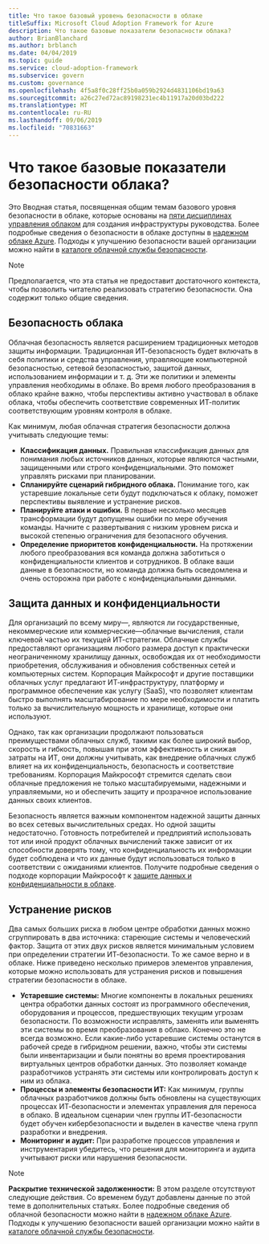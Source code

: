 ```yaml
---
title: Что такое базовый уровень безопасности в облаке
titleSuffix: Microsoft Cloud Adoption Framework for Azure
description: Что такое базовые показатели безопасности облака?
author: BrianBlanchard
ms.author: brblanch
ms.date: 04/04/2019
ms.topic: guide
ms.service: cloud-adoption-framework
ms.subservice: govern
ms.custom: governance
ms.openlocfilehash: 4f5a8f0c28ff25b0a059b2924d4831106bd19a63
ms.sourcegitcommit: a26c27ed72ac89198231ec4b11917a20d03bd222
ms.translationtype: MT
ms.contentlocale: ru-RU
ms.lasthandoff: 09/06/2019
ms.locfileid: "70831663"
---
```

<!-- markdownlint-disable MD026 -->

# <a name="what-is-the-cloud-security-baseline"></a>Что такое базовые показатели безопасности облака?

Это Вводная статья, посвященная общим темам базового уровня безопасности в облаке, которые основаны на [пяти дисциплинах управления облаком](../governance-disciplines.md) для создания инфраструктуры руководства. Более подробные сведения о безопасности в облаке доступны в [надежном облаке Azure](https://azure.microsoft.com/overview/trusted-cloud). Подходы к улучшению безопасности вашей организации можно найти в [каталоге облачной службы безопасности](https://www.microsoft.com/security/information-protection).

> [!NOTE]
> Предполагается, что эта статья не предоставит достаточного контекста, чтобы позволить читателю реализовать стратегию безопасности. Она содержит только общие сведения.

## <a name="cloud-security"></a>Безопасность облака

Облачная безопасность является расширением традиционных методов защиты информации. Традиционная ИТ-безопасность будет включать в себя политики и средства управления, управляющие компьютерной безопасностью, сетевой безопасностью, защитой данных, использованием информации и т. д. Эти же политики и элементы управления необходимы в облаке. Во время любого преобразования в облако крайне важно, чтобы перспективы активно участвовал в облаке облака, чтобы обеспечить соответствие современных ИТ-политик соответствующим уровням контроля в облаке.

Как минимум, любая облачная стратегия безопасности должна учитывать следующие темы:

- **Классификация данных.** Правильная классификация данных для понимания любых источников данных, которые являются частными, защищенными или строго конфиденциальными. Это поможет управлять рисками при планировании.
- **Спланируйте сценарий гибридного облака.** Понимание того, как устаревшие локальные сети будут подключаться к облаку, поможет перспективы выявление и устранение рисков.
- **Планируйте атаки и ошибки.** В первые несколько месяцев трансформации будут допущены ошибки по мере обучения команды. Начните с развертывания с низким уровнем риска и высокой степенью ограничения для безопасного обучения.
- **Определение приоритетов конфиденциальности.** На протяжении любого преобразования вся команда должна заботиться о конфиденциальности клиентов и сотрудников. В облаке ваши данные в безопасности, но команда должна быть осведомлена и очень осторожна при работе с конфиденциальными данными.

## <a name="protecting-data-and-privacy"></a>Защита данных и конфиденциальности

Для организаций по всему миру&mdash;, являются ли государственные, некоммерческие или коммерческие&mdash;облачные вычисления, стали ключевой частью их текущей ИТ-стратегии. Облачные службы предоставляют организациям любого размера доступ к практически неограниченному хранилищу данных, освобождая их от необходимости приобретения, обслуживания и обновления собственных сетей и компьютерных систем. Корпорация Майкрософт и другие поставщики облачных услуг предлагают ИТ-инфраструктуру, платформу и программное обеспечение как услугу (SaaS), что позволяет клиентам быстро выполнять масштабирование по мере необходимости и платить только за вычислительную мощность и хранилище, которые они используют.

Однако, так как организации продолжают пользоваться преимуществами облачных служб, такими как более широкий выбор, скорость и гибкость, повышая при этом эффективность и снижая затраты на ИТ, они должны учитывать, как внедрение облачных служб влияет на их конфиденциальность, безопасность и соответствие требованиям. Корпорация Майкрософт стремится сделать свои облачные предложения не только масштабируемыми, надежными и управляемыми, но и обеспечить защиту и прозрачное использование данных своих клиентов.

Безопасность является важным компонентом надежной защиты данных во всех сетевых вычислительных средах. Но одной защиты недостаточно. Готовность потребителей и предприятий использовать тот или иной продукт облачных вычислений также зависит от их способности доверять тому, что конфиденциальность их информации будет соблюдена и что их данные будут использоваться только в соответствии с ожиданиями клиентов. Получите подробные сведения о подходе корпорации Майкрософт к [защите данных и конфиденциальности в облаке](https://go.microsoft.com/fwlink/?LinkId=808242&clcid=0x409).

## <a name="risk-mitigation"></a>Устранение рисков

Два самых больших риска в любом центре обработки данных можно сгруппировать в два источника: стареющие системы и человеческий фактор. Защита от этих двух рисков является минимальным условием при определении стратегии ИТ-безопасности. То же самое верно и в облаке. Ниже приведено несколько примеров элементов управления, которые можно использовать для устранения рисков и повышения стратегии безопасности в облаке.

- **Устаревшие системы:** Многие компоненты в локальных решениях центра обработки данных состоят из программного обеспечения, оборудования и процессов, предшествующих текущим угрозам безопасности. По возможности исправлять, заменять или выменять эти системы во время преобразования в облако. Конечно это не всегда возможно. Если какие-либо устаревшие системы останутся в рабочей среде в гибридном решении, важно, чтобы эти системы были инвентаризации и были понятны во время проектирования виртуальных центров обработки данных. Это позволяет команде разработчиков устранять эти системы или контролировать доступ к ним из облака.
- **Процессы и элементы безопасности ИТ:** Как минимум, группы облачных разработчиков должны быть обновлены на существующих процессах ИТ-безопасности и элементах управления для переноса в облако. В идеальном сценарии член группы ИТ-безопасности будет обучен кибербезопасности и выделен в качестве члена групп разработки и внедрения.
- **Мониторинг и аудит:** При разработке процессов управления и инструментария убедитесь, что решения для мониторинга и аудита учитывают риски или нарушения безопасности.

> [!NOTE]
> **Раскрытие технической задолженности:** В этом разделе отсутствуют следующие действия. Со временем будут добавлены данные по этой теме в дополнительных статьях. Более подробные сведения об облачной безопасности можно найти в [надежном облаке Azure](https://azure.microsoft.com/overview/trusted-cloud). Подходы к улучшению безопасности вашей организации можно найти в [каталоге облачной службы безопасности](https://www.microsoft.com/security/information-protection).
